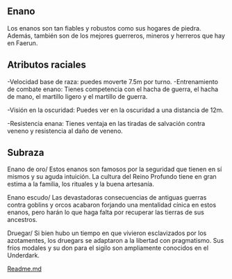 Enano
-
Los enanos son tan fiables y robustos como sus hogares de piedra.
Además, también son de los mejores guerreros, mineros y herreros que hay en Faerun.

Atributos raciales
-
-Velocidad base de raza: puedes moverte 7.5m por turno.
-Entrenamiento de combate enano: Tienes competencia con el hacha de guerra, el hacha de mano, el martillo ligero y el martillo de guerra.

-Visión en la oscuridad: Puedes ver en la oscuridad a una distancia de 12m.

-Resistencia enana: Tienes ventaja en las tiradas de salvación contra veneno y resistencia al daño de veneno.

Subraza
-
Enano de oro/
Estos enanos son famosos por la seguridad que tienen en sí mismos y su aguda intuición. La cultura del Reino Profundo tiene en gran estima a la familia, los rituales y la buena artesanía.

Enano escudo/
Las devastadoras consecuencias de antiguas guerras contra goblins y orcos acabaron forjando una mentalidad cínica en estos enanos, pero harán lo que haga falta por recuperar las tierras de sus ancestros.

Druegar/
Si bien hubo un tiempo en que vivieron esclavizados por los azotamentes, los druegars se adaptaron a la libertad con pragmatismo. Sus fríos modales y su don para el sigilo son ampliamente conocidos en el Underdark.

[Readme.md](README.md)
